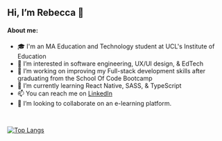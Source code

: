 ## Hi, I’m Rebecca 👋

#### About me:

- 🎓 I'm an MA Education and Technology student at UCL's Institute of Education
- 👀 I’m interested in software engineering, UX/UI design, & EdTech
- 🌱 I’m working on improving my Full-stack development skills after graduating from the School Of Code Bootcamp
- 🧠 I’m currently learning React Native, SASS, & TypeScript
- 📫 You can reach me on [LinkedIn](https://www.linkedin.com/in/rebecca1994/)
- 💞️ I’m looking to collaborate on an e-learning platform.

<br>

[![Top Langs](https://github-readme-stats.vercel.app/api/top-langs/?username=rebeccatuffnell)](https://github.com/rebeccatuffnell/github-readme-stats)

